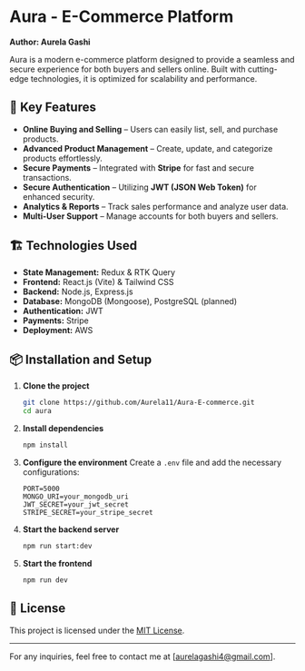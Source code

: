 # Aura - E-Commerce Platform

**Author: Aurela Gashi**

Aura is a modern e-commerce platform designed to provide a seamless and secure experience for both buyers and sellers online. Built with cutting-edge technologies, it is optimized for scalability and performance.

## 🚀 Key Features
- **Online Buying and Selling** – Users can easily list, sell, and purchase products.
- **Advanced Product Management** – Create, update, and categorize products effortlessly.
- **Secure Payments** – Integrated with **Stripe** for fast and secure transactions.
- **Secure Authentication** – Utilizing **JWT (JSON Web Token)** for enhanced security.
- **Analytics & Reports** – Track sales performance and analyze user data.
- **Multi-User Support** – Manage accounts for both buyers and sellers.

## 🏗️ Technologies Used
- **State Management:** Redux & RTK Query
- **Frontend:** React.js (Vite) & Tailwind CSS
- **Backend:** Node.js, Express.js
- **Database:** MongoDB (Mongoose), PostgreSQL (planned)
- **Authentication:** JWT
- **Payments:** Stripe
- **Deployment:** AWS

## 📦 Installation and Setup
1. **Clone the project**
   ```bash
   git clone https://github.com/Aurela11/Aura-E-commerce.git
   cd aura
   ```
2. **Install dependencies**
   ```bash
   npm install
   ```
3. **Configure the environment**
   Create a `.env` file and add the necessary configurations:
   ```env
   PORT=5000
   MONGO_URI=your_mongodb_uri
   JWT_SECRET=your_jwt_secret
   STRIPE_SECRET=your_stripe_secret
   ```
4. **Start the backend server**
   ```bash
   npm run start:dev
   ```
5. **Start the frontend**
   ```bash
   npm run dev
   ```


## 📜 License
This project is licensed under the [MIT License](LICENSE).

---
For any inquiries, feel free to contact me at [aurelagashi4@gmail.com].
